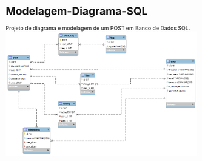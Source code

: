 # Modelagem-Diagrama-SQL
Projeto de diagrama e modelagem de um POST em Banco de Dados SQL.
<img align="center" src="https://github.com/renildobsantos/Modelagem-Diagrama-SQL/blob/main/Modelagem%20banco%20de%20dados%20SQL%20de%20um%20POST.png"/>
